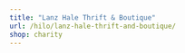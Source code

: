 ```yaml
---
title: "Lanz Hale Thrift & Boutique"
url: /hilo/lanz-hale-thrift-and-boutique/
shop: charity
---
```

